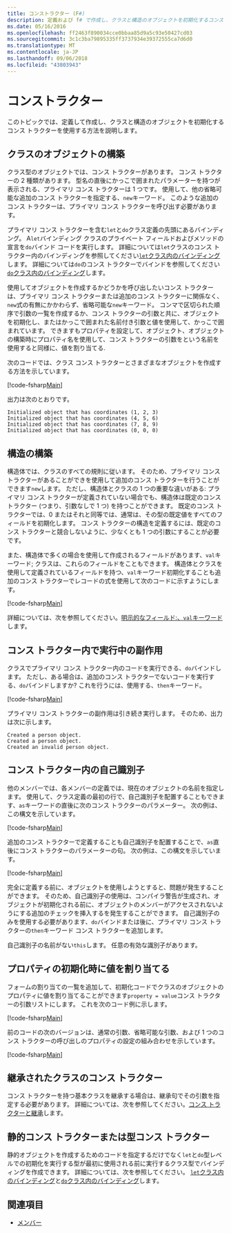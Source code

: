 ```yaml
---
title: コンストラクター (F#)
description: 定義および f# で作成し、クラスと構造のオブジェクトを初期化するコンス トラクターを使用する方法について説明します。
ms.date: 05/16/2016
ms.openlocfilehash: ff2463f890034cce0bbaa85d9a5c93e50427cd03
ms.sourcegitcommit: 3c1c3ba79895335ff3737934e39372555ca7d6d0
ms.translationtype: MT
ms.contentlocale: ja-JP
ms.lasthandoff: 09/06/2018
ms.locfileid: "43803943"
---
```

# <a name="constructors"></a>コンストラクター

このトピックでは、定義して作成し、クラスと構造のオブジェクトを初期化するコンス トラクターを使用する方法を説明します。

## <a name="construction-of-class-objects"></a>クラスのオブジェクトの構築

クラス型のオブジェクトでは、コンス トラクターがあります。 コンス トラクターの 2 種類があります。 型名の直後にかっこで囲まれたパラメーターを持つが表示される、プライマリ コンス トラクターは 1 つです。 使用して、他の省略可能な追加のコンス トラクターを指定する、`new`キーワード。 このような追加のコンス トラクターは、プライマリ コンス トラクターを呼び出す必要があります。

プライマリ コンス トラクターを含む`let`と`do`クラス定義の先頭にあるバインディング。 A`let`バインディング クラスのプライベート フィールドおよびメソッドの宣言を`do`バインド コードを実行します。 詳細については`let`クラスのコンス トラクター内のバインディングを参照してください[`let`クラス内のバインディング](let-bindings-in-classes.md)します。 詳細については`do`のコンス トラクターでバインドを参照してください[`do`クラス内のバインディング](do-bindings-in-classes.md)します。

使用してオブジェクトを作成するかどうかを呼び出したいコンス トラクターは、プライマリ コンス トラクターまたは追加のコンス トラクターに関係なく、`new`式の有無にかかわらず、省略可能な`new`キーワード。 コンマで区切られた順序で引数の一覧を作成するか、コンス トラクターの引数と共に、オブジェクトを初期化し、またはかっこで囲まれた名前付き引数と値を使用して、かっこで囲まれています。 できますもプロパティを設定して、オブジェクト、オブジェクトの構築時にプロパティ名を使用して、コンス トラクターの引数をという名前を使用すると同様に、値を割り当てる.

次のコードでは、クラス コンス トラクターとさまざまなオブジェクトを作成する方法を示しています。

[!code-fsharp[Main](../../../../samples/snippets/fsharp/lang-ref-2/snippet3501.fs)]

出力は次のとおりです。

```console
Initialized object that has coordinates (1, 2, 3)
Initialized object that has coordinates (4, 5, 6)
Initialized object that has coordinates (7, 8, 9)
Initialized object that has coordinates (0, 0, 0)
```

## <a name="construction-of-structures"></a>構造の構築

構造体では、クラスのすべての規則に従います。 そのため、プライマリ コンス トラクターがあることができを使用して追加のコンス トラクターを行うことができます`new`します。 ただし、構造体とクラスの 1 つの重要な違いがある: プライマリ コンス トラクターが定義されていない場合でも、構造体は既定のコンス トラクター (つまり、引数なしで 1 つ) を持つことができます。 既定のコンス トラクターでは、0 またはそれと同等では、通常は、その型の既定値をすべてのフィールドを初期化します。 コンス トラクターの構造を定義するには、既定のコンス トラクターと競合しないように、少なくとも 1 つの引数にすることが必要です。

また、構造体で多くの場合を使用して作成されるフィールドがあります、`val`キーワード; クラスは、これらのフィールドをこともできます。 構造体とクラスを使用して定義されているフィールドを持つ、`val`キーワード初期化することも追加のコンス トラクターでレコードの式を使用して次のコードに示すようにします。

[!code-fsharp[Main](../../../../samples/snippets/fsharp/lang-ref-2/snippet3502.fs)]

詳細については、次を参照してください。[明示的なフィールド:、`val`キーワード](explicit-fields-the-val-keyword.md)します。

## <a name="executing-side-effects-in-constructors"></a>コンス トラクター内で実行中の副作用

クラスでプライマリ コンス トラクター内のコードを実行できる、`do`バインドします。 ただし、ある場合は、追加のコンス トラクターでないコードを実行する、`do`バインドしますか? これを行うには、使用する、`then`キーワード。

[!code-fsharp[Main](../../../../samples/snippets/fsharp/lang-ref-2/snippet3503.fs)]

プライマリ コンス トラクターの副作用は引き続き実行します。 そのため、出力は次に示します。

```console
Created a person object.
Created a person object.
Created an invalid person object.
```

## <a name="self-identifiers-in-constructors"></a>コンス トラクター内の自己識別子

他のメンバーでは、各メンバーの定義では、現在のオブジェクトの名前を指定します。 使用して、クラス定義の最初の行で、自己識別子を配置することもできます、`as`キーワードの直後に次のコンス トラクターのパラメーター。 次の例は、この構文を示しています。

[!code-fsharp[Main](../../../../samples/snippets/fsharp/lang-ref-2/snippet3504.fs)]

追加のコンス トラクターで定義することも自己識別子を配置することで、`as`直後にコンス トラクターのパラメーターの句。 次の例は、この構文を示しています。

[!code-fsharp[Main](../../../../samples/snippets/fsharp/lang-ref-2/snippet3505.fs)]

完全に定義する前に、オブジェクトを使用しようとすると、問題が発生することができます。 そのため、自己識別子の使用は、コンパイラ警告が生成され、オブジェクトが初期化される前に、オブジェクトのメンバーがアクセスされないようにする追加のチェックを挿入するを発生することができます。 自己識別子のみを使用する必要があります、`do`バインドまたは後に、プライマリ コンス トラクターの`then`キーワード コンス トラクターを追加します。

自己識別子の名前がない`this`します。 任意の有効な識別子があります。

## <a name="assigning-values-to-properties-at-initialization"></a>プロパティの初期化時に値を割り当てる

フォームの割り当ての一覧を追加して、初期化コードでクラスのオブジェクトのプロパティに値を割り当てることができます`property = value`コンス トラクターの引数リストにします。 これを次のコード例に示します。

[!code-fsharp[Main](../../../../samples/snippets/fsharp/lang-ref-2/snippet3506.fs)]

前のコードの次のバージョンは、通常の引数、省略可能な引数、および 1 つのコンス トラクターの呼び出しのプロパティの設定の組み合わせを示しています。

[!code-fsharp[Main](../../../../samples/snippets/fsharp/lang-ref-2/snippet3507.fs)]

## <a name="constructors-in-inherited-class"></a>継承されたクラスのコンス トラクター

コンス トラクターを持つ基本クラスを継承する場合は、継承句でその引数を指定する必要があります。 詳細については、次を参照してください。[コンス トラクターと継承](../inheritance.md#constructors-and-inheritance)します。

## <a name="static-constructors-or-type-constructors"></a>静的コンス トラクターまたは型コンス トラクター

静的オブジェクトを作成するためのコードを指定するだけでなく`let`と`do`型レベルでの初期化を実行する型が最初に使用される前に実行するクラス型でバインディングを作成できます。 詳細については、次を参照してください。 [ `let`クラス内のバインディング](let-bindings-in-classes.md)と[`do`クラス内のバインディング](do-bindings-in-classes.md)します。

## <a name="see-also"></a>関連項目

- [メンバー](index.md)
